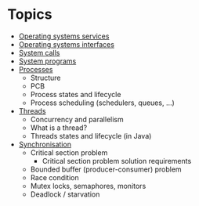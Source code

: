 
# Topics

- [Operating systems services](operating%20systems%20services.md)
- [Operating systems interfaces](operating%20systems%20interfaces.md)
- [System calls](system%20calls.md)
- [System programs](system%20programs.md)
- [Processes](processes.md)
	- Structure 
	- PCB
	- Process states and lifecycle
	- Process scheduling (schedulers, queues, …)
- [Threads](threads.md)
	- Concurrency and parallelism
	- What is a thread?
	- Threads states and lifecycle (in Java)
- [Synchronisation](Synchronisation.md)
	- Critical section problem
		- Critical section problem solution requirements
	- Bounded buffer (producer-consumer) problem
	- Race condition
	- Mutex locks, semaphores, monitors
	- Deadlock / starvation